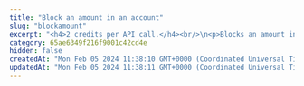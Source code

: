 ```yaml
---
title: "Block an amount in an account"
slug: "blockamount"
excerpt: "<h4>2 credits per API call.</h4><br/>\n<p>Blocks an amount in an account. Any number of distinct amounts can be blocked in one account.\nEvery new blockage has its own distinct ID, which is used as a reference. When the amount is blocked, it is debited from the available balance of the account.\nThe account balance remains the same. The account balance represents the total amount of funds in the account. The available balance represents the total amount of funds that can be used to perform transactions. When an account is frozen, the available balance is set to 0 minus all blockages for the account.</p>"
category: 65ae6349f216f9001c42cd4e
hidden: false
createdAt: "Mon Feb 05 2024 11:38:10 GMT+0000 (Coordinated Universal Time)"
updatedAt: "Mon Feb 05 2024 11:38:11 GMT+0000 (Coordinated Universal Time)"
---
```

